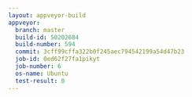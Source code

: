 ```yaml
---
layout: appveyor-build
appveyor:
  branch: master
  build-id: 50202684
  build-number: 594
  commit: 3cff99cffa322b0f245aec794542199a54d47b23
  job-id: 0ed62f27fa1pikyt
  job-number: 6
  os-name: Ubuntu
  test-result: 0
---
```

